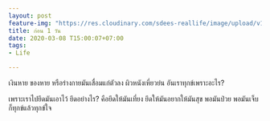 ```yaml
---
layout: post
feature-img: "https://res.cloudinary.com/sdees-reallife/image/upload/v1555658919/sample_feature_img.png"
title: ก่อน 1 วัน
date: 2020-03-08 T15:00:07+07:00
tags:
- Life

---
```

เงินหาย ของหาย หรือร่างกายมันเสื่อมแก่ตัวลง ผิวหนังเหี่ยวย่น อันเราทุกข์เพราะอะไร?

<i class="fa fa-child" style="color:plum"></i>

เพราะเราไปยึดมันเอาไว้ ยึดอย่างไร? คือยึดให้มันเที่ยง ยึดให้มันอยากให้มันสุข พอมันป่วย พอมันเจ็บ ก็ทุกข์แล้วทุกข์ใจ
